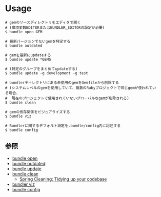 # Usage
```
# gemのソースディレクトリをエディタで開く
# (環境変数EDITORまたはBUNDLER_EDITORの設定が必要)
$ bundle open GEM

# 最新バージョンでないgemを特定する
$ bundle outdated

# gemを最新にupdateする
$ bundle update *GEMS

# (特定のグループをまとめてupdateする)
$ bundle update -g development -g test

# bundlerディレクトリにある未使用のgemをGemfileから削除する
# (システムレベルのgemを使用していて、複数のRubyプロジェクトで同じgemが使われている場合、
#  現在のプロジェクトで使用されていないグローバルなgemが削除される)
$ bundle clean

# gemの依存関係をビジュアライズする
$ bundle viz

# Bundlerに関するデフォルト設定を.bundle/config内に記述する
$ bundle config
```

## 参照
- [bundle open](https://bundler.io/v1.10/bundle_open.html)
- [bundle outdated](https://bundler.io/man/bundle-outdated.1.html)
- [bundle update](https://bundler.io/v2.0/man/bundle-update.1.html)
- [bundle clean](https://bundler.io/man/bundle-clean.1.html)
  - [Spring Cleaning: Tidying up your codebase](https://boringrails.com/articles/spring-cleaning/)
- [bundler viz](https://bundler.io/v2.0/man/bundle-viz.1.html)
- [bundle config](https://bundler.io/v2.1/bundle_config.html)
